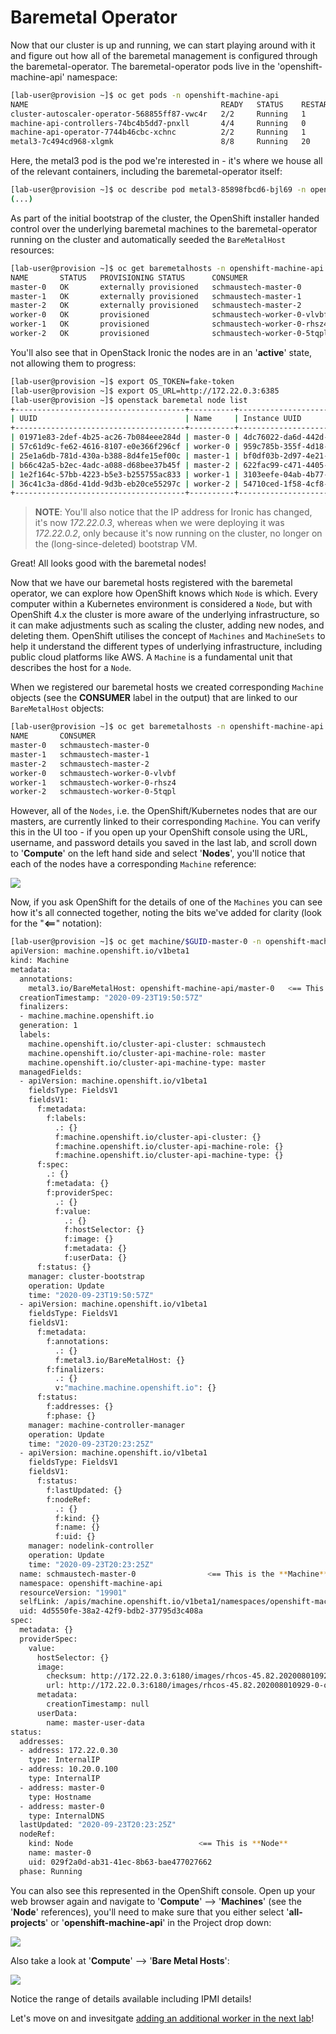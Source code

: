 # Baremetal Operator

Now that our cluster is up and running, we can start playing around with it and figure out how all of the baremetal management is configured through the baremetal-operator. The baremetal-operator pods live in the 'openshift-machine-api' namespace:

~~~bash
[lab-user@provision ~]$ oc get pods -n openshift-machine-api
NAME                                           READY   STATUS    RESTARTS   AGE
cluster-autoscaler-operator-568855ff87-vwc4r   2/2     Running   1          42h
machine-api-controllers-74bc4b5dd7-pnxll       4/4     Running   0          42h
machine-api-operator-7744b46cbc-xchnc          2/2     Running   1          42h
metal3-7c494cd968-xlgmk                        8/8     Running   20         42h
~~~

Here, the metal3 pod is the pod we're interested in - it's where we house all of the relevant containers, including the baremetal-operator itself:

~~~bash
[lab-user@provision ~]$ oc describe pod metal3-85898fbcd6-bjl69 -n openshift-machine-api
(...)
~~~

As part of the initial bootstrap of the cluster, the OpenShift installer handed control over the underlying baremetal machines to the baremetal-operator running on the cluster and automatically seeded the `BareMetalHost` resources:

~~~bash
[lab-user@provision ~]$ oc get baremetalhosts -n openshift-machine-api
NAME       STATUS   PROVISIONING STATUS      CONSUMER                     BMC                     HARDWARE PROFILE   ONLINE   ERROR
master-0   OK       externally provisioned   schmaustech-master-0         ipmi://10.20.0.3:6202                      true     
master-1   OK       externally provisioned   schmaustech-master-1         ipmi://10.20.0.3:6201                      true     
master-2   OK       externally provisioned   schmaustech-master-2         ipmi://10.20.0.3:6205                      true     
worker-0   OK       provisioned              schmaustech-worker-0-vlvbf   ipmi://10.20.0.3:6204   openstack          true     
worker-1   OK       provisioned              schmaustech-worker-0-rhsz4   ipmi://10.20.0.3:6203   openstack          true     
worker-2   OK       provisioned              schmaustech-worker-0-5tqpl   ipmi://10.20.0.3:6200   openstack          true   
~~~

You'll also see that in OpenStack Ironic the nodes are in an '**active**' state, not allowing them to progress:

~~~bash
[lab-user@provision ~]$ export OS_TOKEN=fake-token
[lab-user@provision ~]$ export OS_URL=http://172.22.0.3:6385
[lab-user@provision ~]$ openstack baremetal node list
+--------------------------------------+----------+--------------------------------------+-------------+--------------------+-------------+
| UUID                                 | Name     | Instance UUID                        | Power State | Provisioning State | Maintenance |
+--------------------------------------+----------+--------------------------------------+-------------+--------------------+-------------+
| 01971e83-2def-4b25-ac26-7b084eee284d | master-0 | 4dc76022-da6d-442d-9585-c19bab11dcc2 | power on    | active             | False       |
| 57c61d9c-fe62-4616-8107-e0e366f296cf | worker-0 | 959c785b-355f-4d18-be8c-c0c26cd56c38 | power on    | active             | False       |
| 25e1a6db-781d-430a-b388-8d4fe15ef00c | master-1 | bf0df03b-2d97-4e21-a916-a7455fcf9ce1 | power on    | active             | False       |
| b66c42a5-b2ec-4adc-a088-d68bee37b45f | master-2 | 622fac99-c471-4405-ad9d-137ebc5afa09 | power on    | active             | False       |
| 1e2f164c-57bb-4223-b5e3-b255755ac833 | worker-1 | 3103eefe-04ab-4b77-bf37-5f16c3380f8b | power on    | active             | False       |
| 36c41c3a-d86d-41dd-9d3b-eb20ce55297c | worker-2 | 54710ced-1f58-4cf8-a9b8-4e1f0e0600d5 | power on    | active             | False       |
+--------------------------------------+----------+--------------------------------------+-------------+--------------------+-------------+
~~~

> **NOTE**: You'll also notice that the IP address for Ironic has changed, it's now *172.22.0.3*, whereas when we were deploying it was *172.22.0.2*, only because it's now running on the cluster, no longer on the (long-since-deleted) bootstrap VM.

Great! All looks good with the baremetal nodes!

Now that we have our baremetal hosts registered with the baremetal operator, we can explore how OpenShift knows which `Node` is which. Every computer within a Kubernetes environment is considered a `Node`, but with OpenShift 4.x the cluster is more aware of the underlying infrastructure, so it can make adjustments such as scaling the cluster, adding new nodes, and deleting them. OpenShift utilises the concept of `Machines` and `MachineSets` to help it understand the different types of underlying infrastructure, including public cloud platforms like AWS. A `Machine` is a fundamental unit that describes the host for a `Node`.

When we registered our baremetal hosts we created corresponding `Machine` objects (see the **CONSUMER** label in the output) that are linked to our `BareMetalHost` objects:

~~~bash
[lab-user@provision ~]$ oc get baremetalhosts -n openshift-machine-api -o=custom-columns=NAME:.metadata.name,CONSUMER:.spec.consumerRef.name
NAME       CONSUMER
master-0   schmaustech-master-0
master-1   schmaustech-master-1
master-2   schmaustech-master-2
worker-0   schmaustech-worker-0-vlvbf
worker-1   schmaustech-worker-0-rhsz4
worker-2   schmaustech-worker-0-5tqpl
~~~ 

However, all of the `Nodes`, i.e. the OpenShift/Kubernetes nodes that are our masters, are currently linked to their corresponding `Machine`. You can verify this in the UI too - if you open up your OpenShift console using the URL, username, and password details you saved in the last lab, and scroll down to '**Compute**' on the left hand side and select '**Nodes**', you'll notice that each of the nodes have a corresponding `Machine` reference:

<img src="img/no-machine.png"/>

Now, if you ask OpenShift for the details of one of the `Machines` you can see how it's all connected together, noting the bits we've added for clarity (look for the "**<==**" notation):

~~~bash
[lab-user@provision ~]$ oc get machine/$GUID-master-0 -n openshift-machine-api -o yaml
apiVersion: machine.openshift.io/v1beta1
kind: Machine
metadata:
  annotations:
    metal3.io/BareMetalHost: openshift-machine-api/master-0   <== This is the **Baremetalhost**
  creationTimestamp: "2020-09-23T19:50:57Z"
  finalizers:
  - machine.machine.openshift.io
  generation: 1
  labels:
    machine.openshift.io/cluster-api-cluster: schmaustech
    machine.openshift.io/cluster-api-machine-role: master
    machine.openshift.io/cluster-api-machine-type: master
  managedFields:
  - apiVersion: machine.openshift.io/v1beta1
    fieldsType: FieldsV1
    fieldsV1:
      f:metadata:
        f:labels:
          .: {}
          f:machine.openshift.io/cluster-api-cluster: {}
          f:machine.openshift.io/cluster-api-machine-role: {}
          f:machine.openshift.io/cluster-api-machine-type: {}
      f:spec:
        .: {}
        f:metadata: {}
        f:providerSpec:
          .: {}
          f:value:
            .: {}
            f:hostSelector: {}
            f:image: {}
            f:metadata: {}
            f:userData: {}
      f:status: {}
    manager: cluster-bootstrap
    operation: Update
    time: "2020-09-23T19:50:57Z"
  - apiVersion: machine.openshift.io/v1beta1
    fieldsType: FieldsV1
    fieldsV1:
      f:metadata:
        f:annotations:
          .: {}
          f:metal3.io/BareMetalHost: {}
        f:finalizers:
          .: {}
          v:"machine.machine.openshift.io": {}
      f:status:
        f:addresses: {}
        f:phase: {}
    manager: machine-controller-manager
    operation: Update
    time: "2020-09-23T20:23:25Z"
  - apiVersion: machine.openshift.io/v1beta1
    fieldsType: FieldsV1
    fieldsV1:
      f:status:
        f:lastUpdated: {}
        f:nodeRef:
          .: {}
          f:kind: {}
          f:name: {}
          f:uid: {}
    manager: nodelink-controller
    operation: Update
    time: "2020-09-23T20:23:25Z"
  name: schmaustech-master-0                <== This is the **Machine**
  namespace: openshift-machine-api
  resourceVersion: "19901"
  selfLink: /apis/machine.openshift.io/v1beta1/namespaces/openshift-machine-api/machines/schmaustech-master-0
  uid: 4d5550fe-38a2-42f9-bdb2-37795d3c408a
spec:
  metadata: {}
  providerSpec:
    value:
      hostSelector: {}
      image:
        checksum: http://172.22.0.3:6180/images/rhcos-45.82.202008010929-0-openstack.x86_64.qcow2/rhcos-45.82.202008010929-0-compressed.x86_64.qcow2.md5sum
        url: http://172.22.0.3:6180/images/rhcos-45.82.202008010929-0-openstack.x86_64.qcow2/rhcos-45.82.202008010929-0-compressed.x86_64.qcow2
      metadata:
        creationTimestamp: null
      userData:
        name: master-user-data
status:
  addresses:
  - address: 172.22.0.30
    type: InternalIP
  - address: 10.20.0.100
    type: InternalIP
  - address: master-0
    type: Hostname
  - address: master-0
    type: InternalDNS
  lastUpdated: "2020-09-23T20:23:25Z"
  nodeRef:
    kind: Node                            <== This is **Node**
    name: master-0
    uid: 029f2a0d-ab31-41ec-8b63-bae477027662
  phase: Running

~~~

You can also see this represented in the OpenShift console. Open up your web browser again and navigate to '**Compute**' --> '**Machines**' (see the '**Node**' references), you'll need to make sure that you either select '**all-projects**' or '**openshift-machine-api**' in the Project drop down:

<img src="img/console-machines.png"/>

Also take a look at '**Compute**' --> '**Bare Metal Hosts**':

<img src="img/console-baremetal.png"/>

Notice the range of details available including IPMI details!

Let's move on and invesitgate [adding an additional worker in the next lab](https://github.com/RHFieldProductManagement/baremetal-ipi-lab/blob/master/06-addworker.md)!

